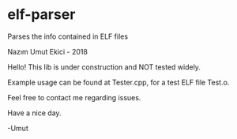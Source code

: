 # elf-parser
Parses the info contained in ELF files

Nazım Umut Ekici - 2018

Hello! This lib is under construction and NOT tested widely. 

Example usage can be found at Tester.cpp, for a test ELF file Test.o.

Feel free to contact me regarding issues.

Have a nice day.

-Umut
